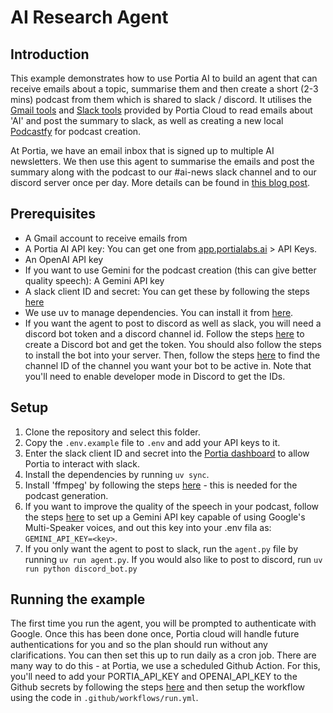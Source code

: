 # AI Research Agent

## Introduction

This example demonstrates how to use Portia AI to build an agent that can receive emails about a topic, summarise them and then create a short (2-3 mins) podcast from them which is shared to slack / discord. It utilises the [Gmail tools](https://docs.portialabs.ai/gmail-tools) and [Slack tools](https://docs.portialabs.ai/portia-tools/slack/) provided by Portia Cloud to read emails about 'AI' and post the summary to slack, as well as creating a new local [Podcastfy](https://github.com/souzatharsis/podcastfy/tree/main) for podcast creation.

At Portia, we have an email inbox that is signed up to multiple AI newsletters. We then use this agent to summarise the emails and post the summary along with the podcast to our #ai-news slack channel and to our discord server once per day. More details can be found in [this blog post](TODO).

## Prerequisites

- A Gmail account to receive emails from
- A Portia AI API key: You can get one from [app.portialabs.ai](https://app.portialabs.ai) > API Keys.
- An OpenAI API key
- If you want to use Gemini for the podcast creation (this can give better quality speech): A Gemini API key
- A slack client ID and secret: You can get these by following the steps [here](https://docs.portialabs.ai/portia-tools/slack/send-message#configure-your-slack-tools-with-portia-ai)
- We use uv to manage dependencies. You can install it from [here](https://docs.astral.sh/uv/getting-started/installation/).
- If you want the agent to post to discord as well as slack, you will need a discord bot token and a discord channel id. Follow the steps [here](https://discord.com/developers/docs/quick-start/getting-started) to create a Discord bot and get the token. You should also follow the steps to install the bot into your server. Then, follow the steps [here](https://support.discord.com/hc/en-us/articles/206346498-Where-can-I-find-my-User-Server-Message-ID) to find the channel ID of the channel you want your bot to be active in. Note that you'll need to enable developer mode in Discord to get the IDs.

## Setup

1. Clone the repository and select this folder.
2. Copy the `.env.example` file to `.env` and add your API keys to it.
3. Enter the slack client ID and secret into the [Portia dashboard](https://app.portialabs.ai/dashboard/org-settings) to allow Portia to interact with slack.
4. Install the dependencies by running `uv sync`.
5. Install 'ffmpeg' by following the steps [here](https://chatgpt.com/share/67cf7d0f-fd38-8007-9d94-2bae48fd7311) - this is needed for the podcast generation.
6. If you want to improve the quality of the speech in your podcast, follow the steps [here](https://github.com/souzatharsis/podcastfy/blob/a68ea95e96952f34338e86c8ef6395f402d53830//usage/config.md#setting-up-google-tts-model) to set up a Gemini API key capable of using Google's Multi-Speaker voices, and out this key into your .env fila as: `GEMINI_API_KEY=<key>`.
7. If you only want the agent to post to slack, run the `agent.py` file by running `uv run agent.py`. If you would also like to post to discord, run `uv run python discord_bot.py`

## Running the example

The first time you run the agent, you will be prompted to authenticate with Google. Once this has been done once, Portia cloud will handle future authentications for you and so the plan should run without any clarifications. You can then set this up to run daily as a cron job. There are many way to do this - at Portia, we use a scheduled Github Action. For this, you'll need to add your PORTIA_API_KEY and OPENAI_API_KEY to the Github secrets by following the steps [here](https://docs.github.com/en/actions/security-for-github-actions/security-guides/using-secrets-in-github-actions#creating-secrets-for-a-repository) and then setup the workflow using the code in `.github/workflows/run.yml`.
